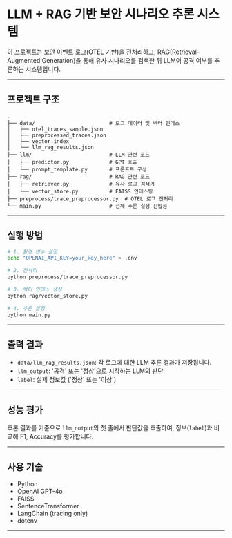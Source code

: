 # LLM + RAG 기반 보안 시나리오 추론 시스템

이 프로젝트는 보안 이벤트 로그(OTEL 기반)을 전처리하고, RAG(Retrieval-Augmented Generation)을 통해 유사 시나리오를 검색한 뒤 LLM이 공격 여부를 추론하는 시스템입니다.

---

## 프로젝트 구조

```
.
├── data/                        # 로그 데이터 및 벡터 인데스
│   ├── otel_traces_sample.json
│   ├── preprocessed_traces.json
│   ├── vector.index
│   └── llm_rag_results.json
├── llm/                         # LLM 관련 코드
│   ├── predictor.py             # GPT 호출
│   └── prompt_template.py       # 프론프트 구성
├── rag/                         # RAG 관련 코드
│   ├── retriever.py             # 유사 로그 검색기
│   └── vector_store.py          # FAISS 인데스팅
├── preprocess/trace_preprocessor.py  # OTEL 로그 전처리
└── main.py                      # 전체 추론 실행 진입점
```

---

## 실행 방법

```bash
# 1. 환경 변수 설정
echo "OPENAI_API_KEY=your_key_here" > .env

# 2. 전처리
python preprocess/trace_preprocessor.py

# 3. 벡터 인데스 생성
python rag/vector_store.py

# 4. 추론 실행
python main.py
```

---

## 출력 결과

- `data/llm_rag_results.json`: 각 로그에 대한 LLM 추론 결과가 저장됩니다.
- `llm_output`: '공격' 또는 '정상'으로 시작하는 LLM의 판단
- `label`: 실제 정보값 ('정상' 또는 '이상')

---

## 성능 평가

추론 결과를 기준으로 `llm_output`의 첫 줄에서 판단값을 추출하여, 정보(`label`)과 비교해 F1, Accuracy를 평가합니다.

---

## 사용 기술

- Python
- OpenAI GPT-4o
- FAISS
- SentenceTransformer
- LangChain (tracing only)
- dotenv

---

